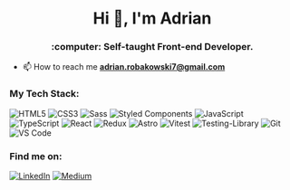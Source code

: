 <h1 align="center">Hi 👋, I'm Adrian</h1>
<h3 align="center">:computer: Self-taught Front-end Developer.</h3>

- 📫 How to reach me **adrian.robakowski7@gmail.com**

<h3 align="left">My Tech Stack:</h3>

![HTML5](https://img.shields.io/badge/-HTML5-%23E44D27?style=flat-square&logo=html5&logoColor=ffffff)
![CSS3](https://img.shields.io/badge/-CSS3-%231572B6?style=flat-square&logo=css3)
![Sass](https://img.shields.io/badge/-Sass-%23CC6699?style=flat-square&logo=sass&logoColor=ffffff)
  <img alt="Styled Components" src="https://img.shields.io/badge/-Styled_Components-db7092?style=flat-square&logo=styled-components&logoColor=white" />
![JavaScript](https://img.shields.io/badge/-JavaScript-%23F7DF1C?style=flat-square&logo=javascript&logoColor=000000&labelColor=%23F7DF1C&color=%23FFCE5A)
![TypeScript](https://img.shields.io/badge/-TypeScript-007ACC?style=flat-square&logo=typescript&logoColor=white)
 <img alt="React" src="https://img.shields.io/badge/-React-45b8d8?style=flat-square&logo=react&logoColor=white" />
 <img alt="Redux" src="https://img.shields.io/badge/-Redux-764ABC?style=flat-square&logo=redux&logoColor=white" />
 <img alt="Astro" src="https://img.shields.io/badge/-Astro-BC52EE?style=flat-square&logo=astro&logoColor=white"/>
 <img alt="Vitest" src="https://img.shields.io/badge/-Vitest-green?style=flat-square&logo=vitest&logoColor=white" />
 <img alt="Testing-Library" src="https://img.shields.io/badge/-TestingLibrary-%23E33332?style=flat-square&logo=testing-library&logoColor=white"/>
![Git](https://img.shields.io/badge/-Git-%23F05032?style=flat-square&logo=git&logoColor=%23ffffff)
![VS Code](https://img.shields.io/badge/-VSCode-%23007ACC?style=flat-square&logo=visual-studio-code)

<h3 align="left">Find me on:</h3>
<a href="https://www.linkedin.com/in/adrian-robakowski-5a1a58276/" target="_blank"><img alt="LinkedIn" src="https://img.shields.io/badge/linkedin-%230077B5.svg?&style=for-the-badge&logo=linkedin&logoColor=white" /></a>
<a href="https://www.codewars.com/users/ARobakowski" target="_blank"><img alt="Medium" src="https://img.shields.io/badge/Codewars-B1361E?style=for-the-badge&logo=codewars&logoColor=grey" />
